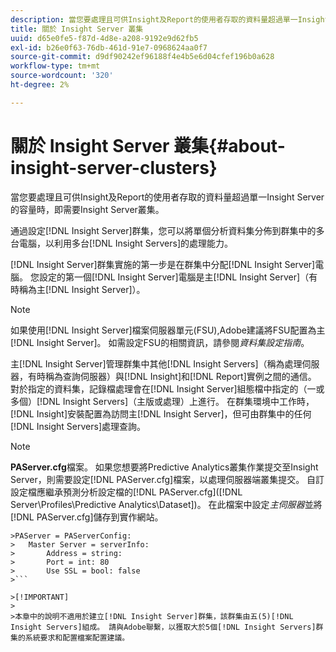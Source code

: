 ```yaml
---
description: 當您要處理且可供Insight及Report的使用者存取的資料量超過單一Insight Server的容量時，即需要Insight Server叢集。
title: 關於 Insight Server 叢集
uuid: d65e0fe5-f87d-4d8e-a208-9192e9d62fb5
exl-id: b26e0f63-76db-461d-91e7-0968624aa0f7
source-git-commit: d9df90242ef96188f4e4b5e6d04cfef196b0a628
workflow-type: tm+mt
source-wordcount: '320'
ht-degree: 2%

---
```


# 關於 Insight Server 叢集{#about-insight-server-clusters}

當您要處理且可供Insight及Report的使用者存取的資料量超過單一Insight Server的容量時，即需要Insight Server叢集。

通過設定[!DNL Insight Server]群集，您可以將單個分析資料集分佈到群集中的多台電腦，以利用多台[!DNL Insight Servers]的處理能力。

[!DNL Insight Server]群集實施的第一步是在群集中分配[!DNL Insight Server]電腦。 您設定的第一個[!DNL Insight Server]電腦是主[!DNL Insight Server]（有時稱為主[!DNL Insight Server]）。

>[!NOTE]
>
>如果使用[!DNL Insight Server]檔案伺服器單元(FSU),Adobe建議將FSU配置為主[!DNL Insight Server]。 如需設定FSU的相關資訊，請參閱&#x200B;*資料集設定指南*。

主[!DNL Insight Server]管理群集中其他[!DNL Insight Servers]（稱為處理伺服器，有時稱為查詢伺服器）與[!DNL Insight]和[!DNL Report]實例之間的通信。 對於指定的資料集，記錄檔處理會在[!DNL Insight Server]組態檔中指定的（一或多個）[!DNL Insight Servers]（主版或處理）上進行。 在群集環境中工作時，[!DNL Insight]安裝配置為訪問主[!DNL Insight Server]，但可由群集中的任何[!DNL Insight Servers]處理查詢。

>[!NOTE]
>
>**PAServer.cfg**&#x200B;檔案。 如果您想要將Predictive Analytics叢集作業提交至Insight Server，則需要設定[!DNL PAServer.cfg]檔案，以處理伺服器端叢集提交。 自訂設定檔應繼承預測分析設定檔的[!DNL PAServer.cfg]([!DNL Server\Profiles\Predictive Analytics\Dataset])。 在此檔案中設定&#x200B;*主伺服器*&#x200B;並將[!DNL PAServer.cfg]儲存到實作網站。
>
>
```
>PAServer = PAServerConfig: 
>   Master Server = serverInfo: 
>       Address = string: 
>       Port = int: 80
>       Use SSL = bool: false
>```

>[!IMPORTANT]
>
>本章中的說明不適用於建立[!DNL Insight Server]群集，該群集由五(5)[!DNL Insight Servers]組成。 請與Adobe聯繫，以獲取大於5個[!DNL Insight Servers]群集的系統要求和配置檔案配置建議。

